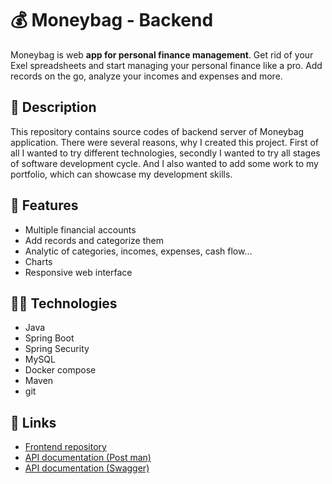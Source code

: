 # 💰 Moneybag - Backend
Moneybag is web **app for personal finance management**. Get rid of your Exel
spreadsheets and start managing your personal finance like a pro. Add records
on the go, analyze your incomes and expenses and more.

## 📝 Description
This repository contains source codes of backend server of Moneybag
application. There were several reasons, why I created this project. First of
all I wanted to try different technologies, secondly I wanted to try all
stages of software development cycle. And I also wanted to add some work to
my portfolio, which can showcase my development skills.

## 🚀 Features
- Multiple financial accounts
- Add records and categorize them
- Analytic of categories, incomes, expenses, cash flow...
- Charts
- Responsive web interface

## 🧑‍🔬 Technologies
- Java
- Spring Boot
- Spring Security
- MySQL
- Docker compose
- Maven
- git

## 🔗 Links
- [Frontend repository](https://github.com/babakjan/Moneybag-FE)
- [API documentation (Post man)](https://documenter.getpostman.com/view/13190557/2s93CRKWwv#b9ffcedf-337f-4546-8095-5740e9047e96)
- [API documentation (Swagger)](https://babakjan.github.io/Moneybag-BE/)

